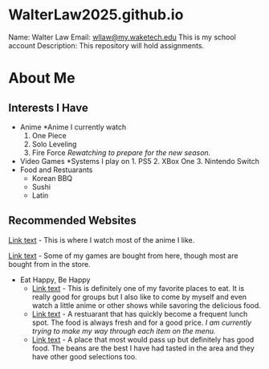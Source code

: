 # WalterLaw2025.github.io
Name: Walter Law
Email: wllaw@my.waketech.edu
This is my school account
Description: This repository will hold assignments.
# About Me
## Interests I Have
* Anime
     *Anime I currently watch
  1. One Piece
  2. Solo Leveling
  3. Fire Force *Rewatching to prepare for the new season.*
* Video Games
      *Systems I play on
       1. PS5
       2. XBox One
       3. Nintendo Switch
* Food and Restuarants
     * Korean BBQ
     * Sushi
     * Latin
## Recommended Websites
[Link text](https://www.crunchyroll.com/) - This is where I watch most of the anime I like.

[Link text](https://www.gamestop.com/) - Some of my games are bought from here, though most are bought from in the store.
* Eat Happy, Be Happy
     * [Link text](https://thekpot.com/) - This is definitely one of my favorite places to eat. It is really good for groups but I also like to come by myself and even watch a little anime or other shows while savoring the delicious food.
     * [Link text](https://www.okomehouse.com/) - A restuarant that has quickly become a frequent lunch spot. The food is always fresh and for a good price. *I am currently trying to make my way through each item on the menu.*
     * [Link text](https://www.yelp.com/biz/kumbala-bar-and-grill-raleigh) - A place that most would pass up but definitely has good food. The beans are the best I have had tasted in the area and they have other good selections too.

